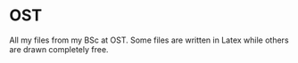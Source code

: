 # OST
All my files from my BSc at OST. Some files are written in Latex while others are drawn completely free.

